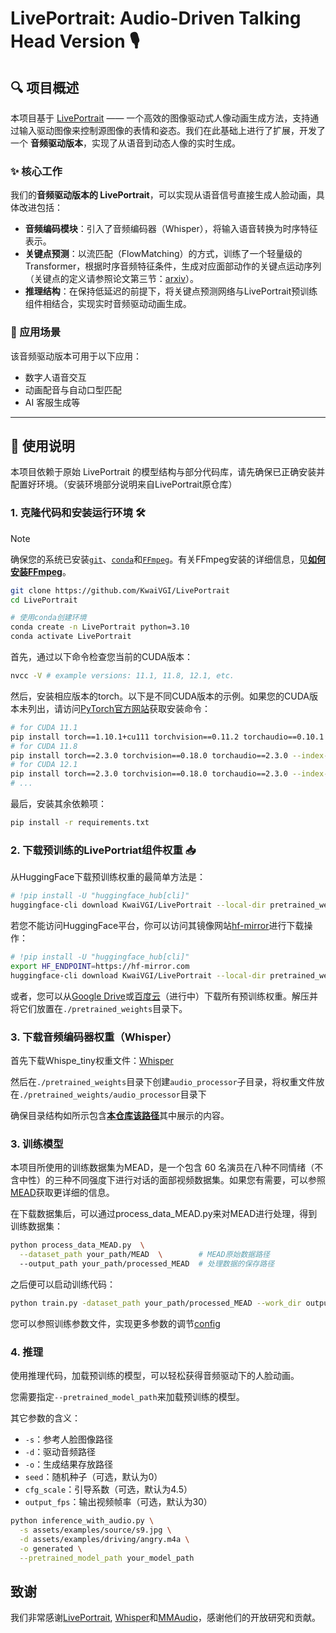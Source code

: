 # LivePortrait: Audio-Driven Talking Head Version 🎙️

## 🔍 项目概述

本项目基于 [LivePortrait](https://github.com/KwaiVGI/LivePortrait) —— 一个高效的图像驱动式人像动画生成方法，支持通过输入驱动图像来控制源图像的表情和姿态。我们在此基础上进行了扩展，开发了一个 **音频驱动版本**，实现了从语音到动态人像的实时生成。


### ✨ 核心工作

我们的**音频驱动版本的 LivePortrait**，可以实现从语音信号直接生成人脸动画，具体改进包括：

- **音频编码模块**：引入了音频编码器（Whisper），将输入语音转换为时序特征表示。
- **关键点预测**：以流匹配（FlowMatching）的方式，训练了一个轻量级的Transformer，根据时序音频特征条件，生成对应面部动作的关键点运动序列（关键点的定义请参照论文第三节：[arxiv](https://arxiv.org/pdf/2407.03168)）。
- **推理结构**：在保持低延迟的前提下，将关键点预测网络与LivePortrait预训练组件相结合，实现实时音频驱动动画生成。

### 🎯 应用场景

该音频驱动版本可用于以下应用：

- 数字人语音交互
- 动画配音与自动口型匹配
- AI 客服生成等

---

## 🧰 使用说明

本项目依赖于原始 LivePortrait 的模型结构与部分代码库，请先确保已正确安装并配置好环境。（安装环境部分说明来自LivePortrait原仓库）

### 1. 克隆代码和安装运行环境 🛠️

> [!Note]
> 确保您的系统已安装[`git`](https://git-scm.com/)、[`conda`](https://anaconda.org/anaconda/conda)和[`FFmpeg`](https://ffmpeg.org/download.html)。有关FFmpeg安装的详细信息，见[**如何安装FFmpeg**](assets/docs/how-to-install-ffmpeg.md)。

```bash
git clone https://github.com/KwaiVGI/LivePortrait
cd LivePortrait

# 使用conda创建环境
conda create -n LivePortrait python=3.10
conda activate LivePortrait
```

首先，通过以下命令检查您当前的CUDA版本：

```bash
nvcc -V # example versions: 11.1, 11.8, 12.1, etc.
```

然后，安装相应版本的torch。以下是不同CUDA版本的示例。如果您的CUDA版本未列出，请访问[PyTorch官方网站](https://pytorch.org/get-started/previous-versions)获取安装命令：
```bash
# for CUDA 11.1
pip install torch==1.10.1+cu111 torchvision==0.11.2 torchaudio==0.10.1 -f https://download.pytorch.org/whl/cu111/torch_stable.html
# for CUDA 11.8
pip install torch==2.3.0 torchvision==0.18.0 torchaudio==2.3.0 --index-url https://download.pytorch.org/whl/cu118
# for CUDA 12.1
pip install torch==2.3.0 torchvision==0.18.0 torchaudio==2.3.0 --index-url https://download.pytorch.org/whl/cu121
# ...
```


最后，安装其余依赖项：

```bash
pip install -r requirements.txt
```


### 2. 下载预训练的LivePortriat组件权重 📥

从HuggingFace下载预训练权重的最简单方法是：
```bash
# !pip install -U "huggingface_hub[cli]"
huggingface-cli download KwaiVGI/LivePortrait --local-dir pretrained_weights --exclude "*.git*" "README.md" "docs"
```

若您不能访问HuggingFace平台，你可以访问其镜像网站[hf-mirror](https://hf-mirror.com/)进行下载操作：

```bash
# !pip install -U "huggingface_hub[cli]"
export HF_ENDPOINT=https://hf-mirror.com
huggingface-cli download KwaiVGI/LivePortrait --local-dir pretrained_weights --exclude "*.git*" "README.md" "docs"
```

或者，您可以从[Google Drive](https://drive.google.com/drive/folders/1UtKgzKjFAOmZkhNK-OYT0caJ_w2XAnib)或[百度云](https://pan.baidu.com/s/1MGctWmNla_vZxDbEp2Dtzw?pwd=z5cn)（进行中）下载所有预训练权重。解压并将它们放置在`./pretrained_weights`目录下。


### 3. 下载音频编码器权重（Whisper）
首先下载Whispe_tiny权重文件：[Whisper](https://openaipublic.azureedge.net/main/whisper/models/65147644a518d12f04e32d6f3b26facc3f8dd46e5390956a9424a650c0ce22b9/tiny.pt)

然后在`./pretrained_weights`目录下创建`audio_processor`子目录，将权重文件放在`./pretrained_weights/audio_processor`目录下

确保目录结构如所示包含[**本仓库该路径**](assets/docs/directory-structure.md)其中展示的内容。


### 3. 训练模型
本项目所使用的训练数据集为MEAD，是一个包含 60 名演员在八种不同情绪（不含中性）的三种不同强度下进行对话的面部视频数据集。如果您有需要，可以参照[MEAD](https://wywu.github.io/projects/MEAD/MEAD.html)获取更详细的信息。

在下载数据集后，可以通过process_data_MEAD.py来对MEAD进行处理，得到训练数据集：
```bash
python process_data_MEAD.py  \
  --dataset_path your_path/MEAD  \        # MEAD原始数据路径
  --output_path your_path/processed_MEAD  # 处理数据的保存路径
```

之后便可以启动训练代码：
```bash
python train.py -dataset_path your_path/processed_MEAD --work_dir output
```
您可以参照训练参数文件，实现更多参数的调节[config](src/config/train_config.py)

### 4. 推理

使用推理代码，加载预训练的模型，可以轻松获得音频驱动下的人脸动画。

您需要指定`--pretrained_model_path`来加载预训练的模型。

其它参数的含义：

- `-s`：参考人脸图像路径
- `-d`：驱动音频路径
- `-o`：生成结果存放路径
- `seed`：随机种子（可选，默认为0）
- `cfg_scale`：引导系数（可选，默认为4.5）
- `output_fps`：输出视频帧率（可选，默认为30）

```bash
python inference_with_audio.py \
  -s assets/examples/source/s9.jpg \
  -d assets/examples/driving/angry.m4a \
  -o generated \
  --pretrained_model_path your_model_path
```


## 致谢
我们非常感谢[LivePortrait](https://github.com/KwaiVGI/LivePortrait), [Whisper](https://github.com/openai/whisper)和[MMAudio](https://github.com/hkchengrex/MMAudio)，感谢他们的开放研究和贡献。
